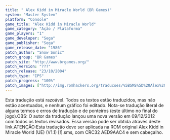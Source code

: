 ```yaml
---
title: " Alex Kidd in Miracle World (BR Games)"
system: "Master System"
platform: "Console"
game_title: "Alex Kidd in Miracle World"
game_category: "Ação / Plataforma"
game_players: "1"
game_developer: "Sega"
game_publisher: "Sega"
game_release_date: "1986"
patch_author: "Snow Sonic"
patch_group: "BR Games"
patch_site: "http://www.brgames.org/"
patch_version: "???"
patch_release: "23/10/2004"
patch_type: "IPS"
patch_progress: "100%"
patch_images: ["http://img.romhackers.org/traducoes/%5BSMS%5D%20Alex%20Kidd%20in%20Miracle%20World%20-%20BR%20Games%20-%201.png","http://img.romhackers.org/traducoes/%5BSMS%5D%20Alex%20Kidd%20in%20Miracle%20World%20-%20BR%20Games%20-%202.png","http://img.romhackers.org/traducoes/%5BSMS%5D%20Alex%20Kidd%20in%20Miracle%20World%20-%20BR%20Games%20-%203.png"]
---
```

Esta tradução está razoável. Todos os textos estão traduzidos, mas não estão acentuados, e nenhum gráfico foi editado. Nota-se tradução literal de alguns termos e erros de tradução e de ponteiros (este último no final do jogo).OBS: O autor da tradução lançou uma nova versão em 09/12/2012 com todos os textos revisados. Essa versão pode ser obtida através deste link.ATENÇÃO:Esta tradução deve ser aplicada na ROM original Alex Kidd in Miracle World (UE) (V1.1) [!].sms, com CRC32 AED9AAC4 e sem cabeçalho.
